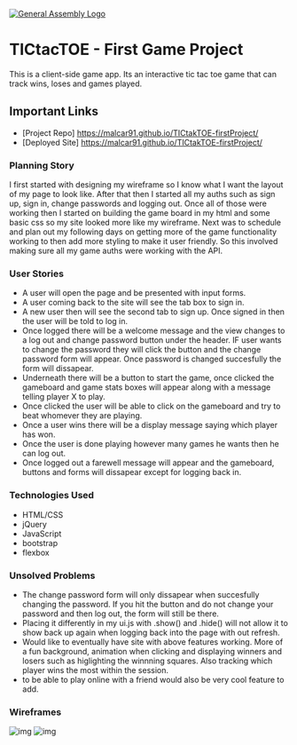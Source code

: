 [![General Assembly Logo](https://camo.githubusercontent.com/1a91b05b8f4d44b5bbfb83abac2b0996d8e26c92/687474703a2f2f692e696d6775722e636f6d2f6b6538555354712e706e67)](https://generalassemb.ly/education/web-development-immersive)

# TICtacTOE - First Game Project

This is a client-side game app. Its an interactive tic tac toe game that can track wins, loses and games played.

## Important Links
- [Project Repo] https://malcar91.github.io/TICtakTOE-firstProject/
- [Deployed Site] https://malcar91.github.io/TICtakTOE-firstProject/


### Planning Story

I first started with designing my wireframe so I know what I want the layout of my page to look like. After that then I started all my auths such as sign up, sign in, change passwords and logging out. Once all of those were working then I started on building the game board in my html and some basic css so my site looked more like my wireframe. Next was to schedule and plan out my following days on getting more of the game functionality working to then add more styling to make it user friendly. So this involved making sure all my game auths were working with the API.


### User Stories

- A user will open the page and be presented with input forms.
- A user coming back to the site will see the tab box to sign in.
- A new user then will see the second tab to sign up. Once signed in then the user will be told to log in.
- Once logged there will be a welcome message and the view changes to a log out and change password button under the header. IF user wants to change the password they will click the button and the change password form will appear. Once password is changed succesfully the form will dissapear.
- Underneath there will be a button to start the game, once clicked the gameboard and game stats boxes will appear along with a message telling player X to play.
- Once clicked the user will be able to click on the gameboard and try to beat whomever they are playing.
- Once a user wins there will be a display message saying which player has won.
- Once the user is done playing however many games he wants then he can log out.
- Once logged out a farewell message will appear and the gameboard, buttons and forms will dissapear except for logging back in.



### Technologies Used

- HTML/CSS
- jQuery
- JavaScript
- bootstrap
- flexbox

### Unsolved Problems

- The change password form will only dissapear when succesfully changing the password. If you hit the button and do not change your password and then log out, the form will still be there.
- Placing it differently in my ui.js with .show() and .hide() will not allow it to show back up again when logging back into the page with out refresh.
- Would like to eventually have site with above features working. More of a fun background, animation when clicking and displaying winners and losers such as higlighting the winnning squares. Also tracking which player wins the most within the session.
- to be able to play online with a friend would also be very cool feature to add. 


### Wireframes
![img](https://i.imgur.com/X824pv7.jpg)
![img](https://i.imgur.com/DcKfJPg.jpg)
<!-- ![Laptop WireFrame](https://imgur.com/WRwOCG6)
![Mobile WireFrame](https://imgur.com/DcKfJPg( -->
